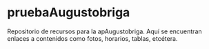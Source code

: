 # pruebaAugustobriga

Repositorio de recursos para la apAugustobriga. Aquí se encuentran enlaces a contenidos como fotos, horarios, tablas, etcétera.
